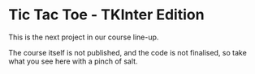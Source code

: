 # Tic Tac Toe - TKInter Edition

This is the next project in our course line-up.

The course itself is not published, and the code is not finalised, so take what you see here with a pinch of salt.